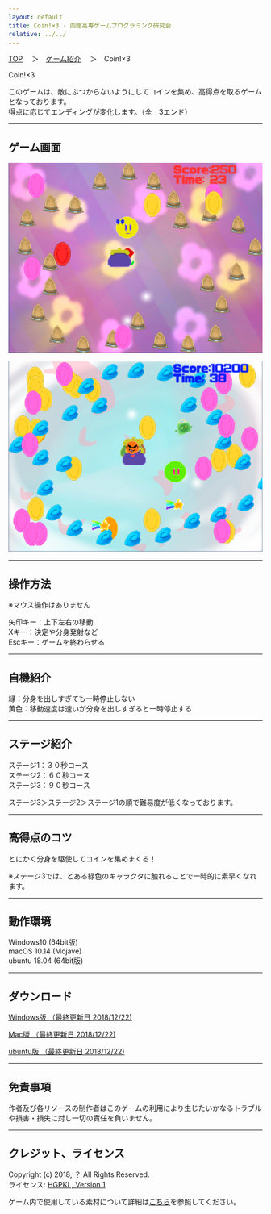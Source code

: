 ```yaml
---
layout: default
title: Coin!×3 - 函館高専ゲームプログラミング研究会
relative: ../../
---
```

<div class="content">
<div class="main">

<p class="bread">
<a href="../../">TOP</a>
　＞　<a href="../">ゲーム紹介</a>
　＞　Coin!×3
</p>

<p class="title">
Coin!×3
</p>

<p>
このゲームは、敵にぶつからないようにしてコインを集め、高得点を取るゲームとなっております。
<br>
得点に応じてエンディングが変化します。（全　3エンド）
</p>

<hr>
<h2>ゲーム画面</h2>

<p>
<img alt="スクリーンショット" src="./ss1.png">
</p>

<p>
<img alt="スクリーンショット" src="./ss2.png">
</p>

<hr>
<h2>操作方法</h2>

<p>
※マウス操作はありません
</p>
<p>
矢印キー：上下左右の移動
<br>
Xキー：決定や分身発射など
<br>
Escキー：ゲームを終わらせる
</p>

<hr>
<h2>自機紹介</h2>

<p>
緑：分身を出しすぎても一時停止しない
<br>
黄色：移動速度は速いが分身を出しすぎると一時停止する
</p>

<hr>
<h2>ステージ紹介</h2>

<p>
ステージ1：３０秒コース
<br>
ステージ2：６０秒コース
<br>
ステージ3：９０秒コース
</p>
<p>
ステージ3＞ステージ2＞ステージ1の順で難易度が低くなっております。
</p>

<hr>
<h2>高得点のコツ</h2>

<p>
とにかく分身を駆使してコインを集めまくる！
</p>
<p>
※ステージ3では、とある緑色のキャラクタに触れることで一時的に素早くなれます。
</p>

<hr>
<h2>動作環境</h2>

<p>
Windows10 (64bit版)
<br>
macOS 10.14 (Mojave)
<br>
ubuntu 18.04 (64bit版)
</p>

<hr>
<h2>ダウンロード</h2>

<p>
<a href="https://box.yahoo.co.jp/guest/viewer?sid=box-l-26oalqoyfj6fl63uanefeuz3se-1001&uniqid=b5c3440d-c80a-4f07-8c6f-264e8679ec8e&viewtype=detail">Windows版 （最終更新日 2018/12/22) </a>
</p>

<p>
<a href="https://box.yahoo.co.jp/guest/viewer?sid=box-l-26oalqoyfj6fl63uanefeuz3se-1001&uniqid=ed8d32f4-4cfb-4ec7-adde-c01a759ccca1&viewtype=detail">Mac版 （最終更新日 2018/12/22) </a>
</p>

<p>
<a href="https://box.yahoo.co.jp/guest/viewer?sid=box-l-26oalqoyfj6fl63uanefeuz3se-1001&uniqid=1ea5ab8a-0cd5-4252-90e4-1a3004ec8689&viewtype=detail">ubuntu版 （最終更新日 2018/12/22) </a>
</p>


<hr>
<h2>免責事項</h2>

<p>
作者及び各リソースの制作者はこのゲームの利用により生じたいかなるトラブルや損害・損失に対し一切の責任を負いません。
</p>

<hr>
<h2>クレジット、ライセンス</h2>

<p>
Copyright (c) 2018, ？ All Rights Reserved.
<br>
ライセンス: <a href="../../other/HGPKLv1.html">HGPKL, Version 1</a>
</p>

<p>
ゲーム内で使用している素材について詳細は<a href="./readme.txt">こちら</a>を参照してください。
</p>

</div>
</div>
